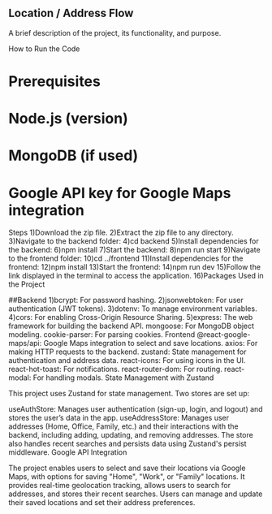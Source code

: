 ## Location / Address Flow

A brief description of the project, its functionality, and purpose.

How to Run the Code

# Prerequisites
# Node.js (version)
# MongoDB (if used)
# Google API key for Google Maps integration

Steps
1)Download the zip file.
2)Extract the zip file to any directory.
3)Navigate to the backend folder:
4)cd backend
5)Install dependencies for the backend:
6)npm install
7)Start the backend:
8)npm run start
9)Navigate to the frontend folder:
10)cd ../frontend
11)Install dependencies for the frontend:
12)npm install
13)Start the frontend:
14)npm run dev
15)Follow the link displayed in the terminal to access the application.
16)Packages Used in the Project

##Backend
1)bcrypt: For password hashing.
2)jsonwebtoken: For user authentication (JWT tokens).
3)dotenv: To manage environment variables.
4)cors: For enabling Cross-Origin Resource Sharing.
5)express: The web framework for building the backend API.
mongoose: For MongoDB object modeling.
cookie-parser: For parsing cookies.
Frontend
@react-google-maps/api: Google Maps integration to select and save locations.
axios: For making HTTP requests to the backend.
zustand: State management for authentication and address data.
react-icons: For using icons in the UI.
react-hot-toast: For notifications.
react-router-dom: For routing.
react-modal: For handling modals.
State Management with Zustand

This project uses Zustand for state management. Two stores are set up:

useAuthStore: Manages user authentication (sign-up, login, and logout) and stores the user’s data in the app.
useAddressStore: Manages user addresses (Home, Office, Family, etc.) and their interactions with the backend, including adding, updating, and removing addresses. The store also handles recent searches and persists data using Zustand's persist middleware.
Google API Integration

The project enables users to select and save their locations via Google Maps, with options for saving "Home", "Work", or "Family" locations. It provides real-time geolocation tracking, allows users to search for addresses, and stores their recent searches. Users can manage and update their saved locations and set their address preferences.

